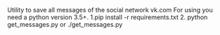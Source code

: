 Utility to save all messages of the social network vk.com
For using you need a python version 3.5+.
1.pip install -r requirements.txt
2. python get_messages.py or ./get_messages.py
